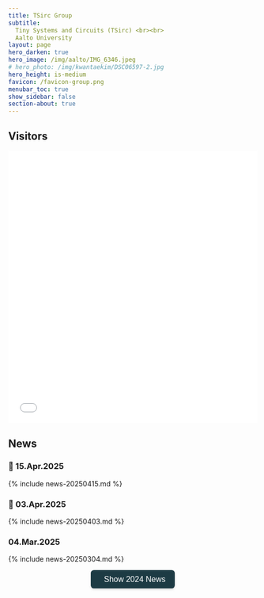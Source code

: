 ```yaml
---
title: TSirc Group
subtitle:
  Tiny Systems and Circuits (TSirc) <br><br>
  Aalto University
layout: page
hero_darken: true
hero_image: /img/aalto/IMG_6346.jpeg
# hero_photo: /img/kwantaekim/DSC06597-2.jpg
hero_height: is-medium
favicon: /favicon-group.png
menubar_toc: true
show_sidebar: false
section-about: true
---
```


<style>
/* TOC */
.contents {position: sticky; top: 10%;}

/* News */
details > summary {list-style: none; cursor: pointer; font-size: 1.2em; font-weight: bold;}
details > summary::-webkit-details-marker {display: none;}
details > summary::marker {display: none;}

/* News Button */
.btn-show-2024 {
  display: inline-flex;
  align-items: center;
  gap: 0.5em;
  padding: 0.6em 1.2em;
  font-size: 1rem;
  color: #ffffff;
  background-color: #1d3b44; /* same approx. dark teal */
  border: none;
  border-radius: 0.4em;
  cursor: pointer;
  transition: background-color 0.3s ease;
  box-shadow: 0 2px 5px rgba(0,0,0,0.15);
}

.btn-show-2024:hover {
  background-color: #22474f; /* slightly different teal for hover */
}

/* Less bright outline for focus/active */
.btn-show-2024:focus,
.btn-show-2024:active {
  outline: 2px solid #2fa093; /* a more subdued teal */
  outline-offset: 2px;
}
</style>

<link href="{{ site.base_url }}/emoji.css" rel="stylesheet" type='text/css'>
<link rel='stylesheet' href='https://cdn-uicons.flaticon.com/2.6.0/uicons-regular-straight/css/uicons-regular-straight.css'>

## Visitors

<iframe src="{{ site.base_url }}/visitor_overlay.html" width="100%" height="550" style="padding: 0; margin: 0; border: none;"></iframe>

## News

### 🎉 15.Apr.2025

{% include news-20250415.md %}

### 🎉 03.Apr.2025

{% include news-20250403.md %}

### <i class="fa-regular fa-handshake fa-lg"></i> 04.Mar.2025

{% include news-20250304.md %}

<!-- Old News -->

<div style="text-align: center; margin: 1em 0;">
  <button id="toggle-2024-news-btn" class="btn-show-2024" onclick="toggle2024News()">
    <i class="fa-solid fa-newspaper"></i>
    Show 2024 News
  </button>
</div>
<br><br><br>

<div id="older-news-container"></div>

<script>
  let news2024Html = null;  // cache for the fetched content
  let showing2024 = false;  // track whether 2024 news is currently visible

  function toggle2024News() {
    const btn = document.getElementById('toggle-2024-news-btn');
    const container = document.getElementById('older-news-container');

    // If currently hidden, show it
    if (!showing2024) {
      // If we've already fetched it before, just re-inject
      if (news2024Html !== null) {
        container.innerHTML = news2024Html;
        showing2024 = true;
        btn.innerHTML = '<i class="fa-solid fa-newspaper"></i> Hide 2024 News';
      } else {
        // First time fetch
        btn.disabled = true;
        fetch('/news-2024.html')
          .then(response => {
            if (!response.ok) {
              throw new Error('Network response was not ok');
            }
            return response.text();
          })
          .then(html => {
            news2024Html = html;       // cache the result
            container.innerHTML = html; 
            showing2024 = true;
            btn.disabled = false;
            btn.innerHTML = '<i class="fa-solid fa-newspaper"></i> Hide 2024 News';
          })
          .catch(error => {
            console.error('Error fetching 2024 news:', error);
            btn.disabled = false;
          });
      }
    } 
    // If currently shown, hide it
    else {
      container.innerHTML = '';
      showing2024 = false;
      btn.innerHTML = '<i class="fa-solid fa-newspaper"></i> Show 2024 News';
    }
  }
</script>
